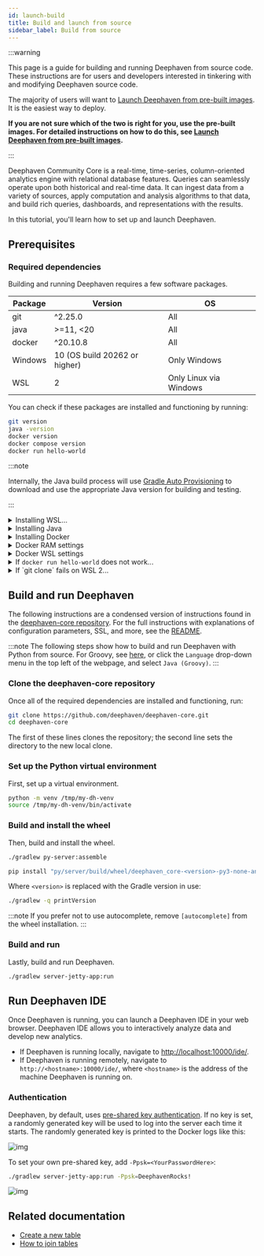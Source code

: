 ```yaml
---
id: launch-build
title: Build and launch from source
sidebar_label: Build from source
---
```


:::warning

This page is a guide for building and running Deephaven from source code. These instructions are for users
and developers interested in tinkering with and modifying Deephaven source code.

The majority of users will want to [Launch Deephaven from pre-built images](../tutorials/docker-install.md). It is the easiest way to deploy.

**If you are not sure which of the two is right for you, use the pre-built images. For detailed instructions on how to do this, see [Launch Deephaven from pre-built images](../tutorials/docker-install.md).**

:::

Deephaven Community Core is a real-time, time-series, column-oriented analytics engine
with relational database features. Queries can seamlessly operate upon both historical and real-time data. It can ingest data from a variety of sources, apply computation and analysis algorithms
to that data, and build rich queries, dashboards, and representations with the results.

In this tutorial, you'll learn how to set up and launch Deephaven.

## Prerequisites

### Required dependencies

Building and running Deephaven requires a few software packages.

| Package | Version                       | OS                     |
| ------- | ----------------------------- | ---------------------- |
| git     | ^2.25.0                       | All                    |
| java    | >=11, <20                     | All                    |
| docker  | ^20.10.8                      | All                    |
| Windows | 10 (OS build 20262 or higher) | Only Windows           |
| WSL     | 2                             | Only Linux via Windows |

You can check if these packages are installed and functioning by running:

```bash
git version
java -version
docker version
docker compose version
docker run hello-world
```

:::note

Internally, the Java build process will use [Gradle Auto Provisioning](https://docs.gradle.org/current/userguide/toolchains.html#sec:provisioning)
to download and use the appropriate Java version for building and testing.

:::

<details>
  <summary>Installing WSL...</summary>

Deephaven can be run natively on Windows, without installing WSL. However, users who want to run Deephaven inside a GNU/Linux environment on a Windows machine will need Windows Subsystem for Linux (WSL) version 2. WSL is not needed on other operating systems.

Instructions for installing WSL 2 can be found at [https://docs.microsoft.com/en-us/windows/wsl/install-win10](https://docs.microsoft.com/en-us/windows/wsl/install-win10).
The latest Ubuntu Linux distribution for WSL 2 is recommended.

</details>

<details>
  <summary>Installing Java</summary>

Deephaven can be built with [Oracle OpenJDK](https://jdk.java.net/), [Adoptium OpenJDK](https://adoptium.net/installation.html), [Zulu OpenJDK](https://www.azul.com/downloads/?package=jdk#download-openjdk),
and likely other flavors of the OpenJDK.

You can choose to install with the vendor links above, or you may prefer to use your package manager's version, which is often the easiest route:

- Debian / Ubuntu / Windows WSL2 Ubuntu

  ```bash
  apt-get update
  apt-get install openjdk-11-jdk-headless
  ```

  See [debian](https://wiki.debian.org/Java) or [Ubuntu](https://ubuntu.com/tutorials/install-jre#1-overview) for more information.

- Fedora / RedHat

  ```bash
  dnf install java-11-openjdk-devel
  ```

  See [Fedora](https://docs.fedoraproject.org/en-US/quick-docs/installing-java/) or [RedHat](https://developers.redhat.com/products/openjdk/overview) for more information.

- Mac

  ```bash
  brew install openjdk@11
  ```

OpenJDK 11 may need to be added to your path. For Intel Macs:

```bash
echo 'export PATH="/usr/local/opt/openjdk@11/bin:$PATH"' >> ~/.zshrc
```

For M1 Macs:

```bash
  echo 'export PATH="/opt/homebrew/opt/openjdk@11/bin:$PATH"' >> ~/.zshrc
```

See [Brew](https://formulae.brew.sh/formula/openjdk@11) for more information.

</details>

<details>
  <summary>Installing Docker</summary>

Instructions for installing and configuring Docker can be found at
[https://docs.docker.com/get-docker/](https://docs.docker.com/get-docker/). Windows users should follow the WSL2 instructions.

Instructions for installing and configuring `docker compose` can be found at
[https://docs.docker.com/compose/install/](https://docs.docker.com/compose/install/).

</details>

<details>
  <summary>Docker RAM settings</summary>

Tests run as part of the build process require at least 4GB of Docker RAM. To check your Docker configuration, run:

```bash
docker info | grep Memory
```

By default, Docker on Mac is configured with 2 GB of RAM. If you need to increase the memory on your Mac, click on the Docker icon on the top bar and navigate to `Preferences->Resources->Memory`. Docker on Windows and Linux should not require configuration changes.

![img](../assets/tutorials/launch/DockerConfigMac.png)

</details>

<details>
  <summary>Docker WSL settings</summary>

If using WSL, you will need to change Docker's configuration settings to allow WSL access. In Docker Desktop, navigate to `Settings->Resources->WSL Integration`, and enable your distribution. After restarting your WSL shell, you will be able to run Docker commands from WSL.

![img](../assets/tutorials/launch/EnableUbuntuIntegration.png)

</details>

<details>
  <summary>If <code>docker run hello-world</code> does not work...</summary>

If `docker run hello-world` does not work, try the following:

1. [Is Docker running?](https://docs.docker.com/config/daemon#check-whether-docker-is-running)

   ```bash
   docker info
   ```

2. (Linux) [Are you in the `docker` user group?](https://docs.docker.com/engine/install/linux-postinstall/)

   ```bash
   sudo groupadd docker
   sudo usermod -aG docker $USER
   ```

In order for the new group to apply, you must finish your current session and start a new one (log out and log in). Also, if the Gradle daemon is already running for your user, it needs to be stopped since it is running with the old credentials.

</details>

<details>
  <summary>If `git clone` fails on WSL 2...</summary>

WSL 2 has a [known bug](https://github.com/microsoft/WSL/issues/4253) that results in `git clone` failures in some environments. The bug has been reported since 2019. You may be able to fix this as follows.

Update networking drivers:

1. On Windows, open the Device Manager.
2. Expand "Network adapters".
3. Find which network device you are using (wifi, or wired), and note the brand.
4. Google "newest Windows 10 device drivers for <brand_name>".
5. Install the drivers.
6. Restart.

Now you need to set the maximum network packet size, known as the maximum transmission unit (MTU), to something slightly smaller than the WSL interface value.

In powershell, lookup the current MTU for the WSL interface:

```powershell
netsh interface ipv4 show subinterface
```

You will see output that looks like:

```
   MTU  MediaSenseState   Bytes In  Bytes Out  Interface
------  ---------------  ---------  ---------  -------------
4294967295                1          0       5150  Loopback Pseudo-Interface 1
  1500                1   83773143   12179977  Wi-Fi
  1500                5          0          0  Ethernet
  1500                5          0          0  Local Area Connection* 1
  1500                5          0          0  Local Area Connection* 2
  1500                5          0          0  Ethernet 2
  1500                1      29246   11502767  vEthernet (WSL)
```

Note the vEthernet interface's MTU.

In a WSL 2 Ubuntu shell, set the MTU to a number slightly smaller than the WSL vEthernet value obtained above. This ensures that there is enough buffer to wrap the packets:

```bash
sudo ip link set dev eth0 mtu 1350
```

</details>

## Build and run Deephaven

The following instructions are a condensed version of instructions found in the [deephaven-core repository](https://github.com/deephaven/deephaven-core). For the full instructions with explanations of configuration parameters, SSL, and more, see the [README](https://github.com/deephaven/deephaven-core/blob/main/server/jetty-app/README.md).

:::note
The following steps show how to build and run Deephaven with Python from source. For Groovy, see [here](../../../core_versioned_docs/version-groovy/docs/how-to-guides/launch-build.md), or click the `Language` drop-down menu in the top left of the webpage, and select `Java (Groovy)`.
:::

### Clone the deephaven-core repository

Once all of the required dependencies are installed and functioning, run:

```bash
git clone https://github.com/deephaven/deephaven-core.git
cd deephaven-core
```

The first of these lines clones the repository; the second line sets the directory to the new local clone.

### Set up the Python virtual environment

First, set up a virtual environment.

```bash
python -m venv /tmp/my-dh-venv
source /tmp/my-dh-venv/bin/activate
```

### Build and install the wheel

Then, build and install the wheel.

```bash
./gradlew py-server:assemble

pip install "py/server/build/wheel/deephaven_core-<version>-py3-none-any.whl[autocomplete]"
```

Where `<version>` is replaced with the Gradle version in use:

```bash
./gradlew -q printVersion
```

:::note
If you prefer not to use autocomplete, remove `[autocomplete]` from the wheel installation.
:::

### Build and run

Lastly, build and run Deephaven.

```bash
./gradlew server-jetty-app:run
```

## Run Deephaven IDE

Once Deephaven is running, you can launch a Deephaven IDE in your web browser. Deephaven IDE allows you
to interactively analyze data and develop new analytics.

- If Deephaven is running locally, navigate to [http://localhost:10000/ide/](http://localhost:10000/ide/).
- If Deephaven is running remotely, navigate to `http://<hostname>:10000/ide/`, where `<hostname>` is the address of the machine Deephaven is running on.

### Authentication

Deephaven, by default, uses [pre-shared key authentication](./authentication/auth-psk.md). If no key is set, a randomly generated key will be used to log into the server each time it starts. The randomly generated key is printed to the Docker logs like this:

![img](../assets/tutorials/default-psk.png)

To set your own pre-shared key, add `-Ppsk=<YourPasswordHere>`:

```bash
./gradlew server-jetty-app:run -Ppsk=DeephavenRocks!
```

![img](../assets/how-to/custom-psk.png)

## Related documentation

- [Create a new table](./new-table.md)
- [How to join tables](./join-two-tables.md)
